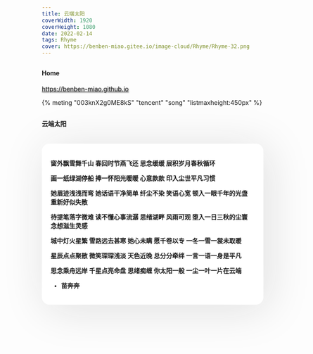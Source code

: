 ```yaml
---
title: 云端太阳
coverWidth: 1920
coverHeight: 1080
date: 2022-02-14
tags: Rhyme
cover: https://benben-miao.gitee.io/image-cloud/Rhyme/Rhyme-32.png
---
```


<!-- <div style="background-color: #eeeeee; width: 120px; padding:5px 20px; border-radius: 3px;">Read More</div> -->
<!-- more -->

## 
#### Home
<div class="card">
  <a href="https://benben-miao.github.io" style="text-shadow: 1px 1px 3px #888;">https://benben-miao.github.io</a>
</div>

{% meting "003knX2g0ME8kS" "tencent" "song" "listmaxheight:450px" %}

## 
#### 云端太阳
<br/>
<div class="rhyme">

窗外飘雪舞千山
春回时节燕飞还
思念缓缓
层积岁月春秋循环

画一纸绿湖停船
捧一怀阳光暖暖
心意款款
印入尘世平凡习惯

她眉迹浅浅而弯
她话语干净简单
纤尘不染
笑语心宽
顿入一眼千年的光盏
重新好似失散

待提笔落字微难
读不懂心事流潺
思绪湖畔
风雨可观
堕入一日三秋的尘寰
念想滋生灵感

城中灯火星繁
雪路远去甚寒
她心未瞒
愿千卷以专
一冬一雪一裳未取暖

星辰点点聚散
微笑琛琛浅淡
天色近晚
总分分牵绊
一言一语一身是平凡

思念乘舟远岸
千星点亮命盘
思绪痴缠
你太阳一般
一尘一叶一片在云端

- 苗奔奔
</div>

<style>
.rhyme {
  border-radius: 17px;
  background: #ffffff;
  box-shadow:  9px 9px 100px #dedede,
              -9px -9px 100px #ffffff;
  padding: 20px;
  font-family: 'YouYuan';
  font-weight: bold;
  font-size: 1.0em;
}
</style>
